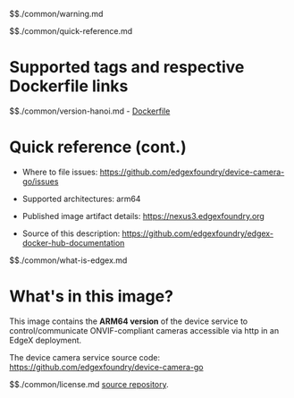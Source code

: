 $$./common/warning.md

$$./common/quick-reference.md

# Supported tags and respective Dockerfile links

$$./common/version-hanoi.md
        - [Dockerfile](https://github.com/edgexfoundry/device-camera-go/tree/v1.2.0)

# Quick reference (cont.)

- Where to file issues: https://github.com/edgexfoundry/device-camera-go/issues

- Supported architectures: arm64

- Published image artifact details: https://nexus3.edgexfoundry.org

- Source of this description: https://github.com/edgexfoundry/edgex-docker-hub-documentation

$$./common/what-is-edgex.md

# What's in this image?

This image contains the **ARM64 version** of the device service to control/communicate ONVIF-compliant cameras accessible via http in an EdgeX deployment.

The device camera service source code: https://github.com/edgexfoundry/device-camera-go

$$./common/license.md
[source repository](https://github.com/edgexfoundry/device-camera-go/blob/v1.2.0/Attribution.txt).